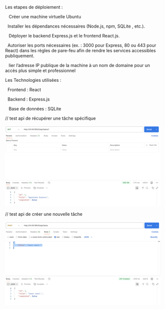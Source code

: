 Les etapes de déploiement :

 &nbsp;&nbsp; Créer une machine virtuelle Ubuntu 
  
  &nbsp;&nbsp;Installer les dépendances nécessaires (Node.js, npm, SQLite , etc.).
  
 &nbsp;&nbsp; Déployer le backend Express.js et le frontend React.js.
  
  &nbsp;&nbsp;Autoriser les ports nécessaires (ex. : 3000 pour Express, 80 ou 443 pour React) dans les règles de pare-feu afin de rendre les services accessibles publiquement.
  
 &nbsp;&nbsp; lier l’adresse IP publique de la machine à un nom de domaine pour un accès plus simple et professionnel
  
Les Technologies utilisées :

  &nbsp;&nbsp;Frontend : React
  
  &nbsp;&nbsp;Backend : Express.js
  
 &nbsp;&nbsp; Base de données : SQLite

// test api de récupérer une tâche spécifique

![Description de l’image](./capture_api/c3.png)

// test api de créer une nouvelle tâche

![Description de l’image](./capture_api/c4.png)


